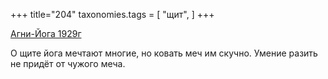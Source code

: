 +++
title="204"
taxonomies.tags = [
 "щит",
]
+++

[Агни-Йога 1929г](/agni/1929)

О щите йога мечтают многие, но ковать меч им скучно. Умение разить не придёт от чужого меча.